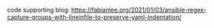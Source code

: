 code supporting blog: https://fabianlee.org/2021/01/03/ansible-regex-capture-groups-with-lineinfile-to-preserve-yaml-indentation/
